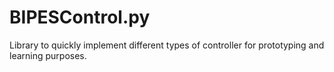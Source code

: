 # BIPESControl.py
Library to quickly implement different types of controller for prototyping and learning purposes. 
